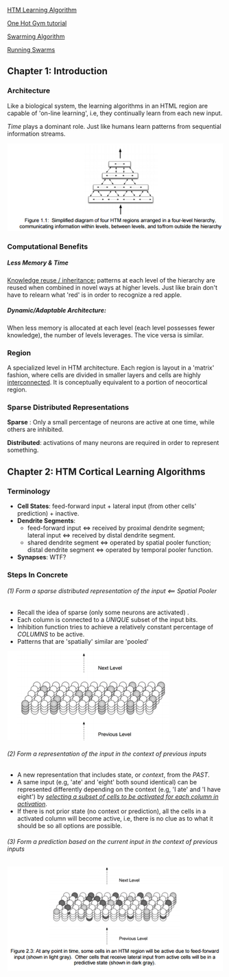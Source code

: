 [HTM Learning Algorithm](http://numenta.org/resources/HTM_CorticalLearningAlgorithms.pdf)

[One Hot Gym tutorial](https://github.com/numenta/nupic/tree/master/examples/opf/clients/hotgym/anomaly/one_gym)

[Swarming Algorithm](https://github.com/numenta/nupic/wiki/Swarming-Algorithm)

[Running Swarms](https://github.com/numenta/nupic/wiki/Running-Swarms)



## Chapter 1: Introduction

### Architecture

Like a biological system, the learning algorithms in an HTML region are capable of 'on-line learning', i.e, they continually learn from each new input. 

*Time* plays a dominant role. Just like humans learn patterns from sequential information streams. 

<img src="./Pics/HTM_Architecture.PNG">



### Computational Benefits

##### Less Memory & Time

<u>Knowledge reuse / inheritance:</u> patterns at each level of the hierarchy are reused when combined in novel ways at higher levels. Just like brain don't have to relearn what 'red' is in order to recognize a red apple. 

##### Dynamic/Adaptable Architecture:

When less memory is allocated at each level (each level possesses fewer knowledge), the number of levels leverages. The vice versa is similar. 

### Region

A specialized level in HTM architecture. Each region is layout in a 'matrix' fashion, where cells are divided in smaller layers and cells are highly <u>interconnected</u>. It is conceptually  equivalent to a portion of neocortical region. 

### Sparse Distributed Representations

**Sparse** : Only a small percentage of neurons are active at one time, while others are inhibited.

**Distributed**: activations of many neurons are required in order to represent something. 



## Chapter 2: HTM Cortical Learning Algorithms

### Terminology

* **Cell States**: feed-forward input + lateral input (from other cells' prediction) + inactive.
* **Dendrite Segments**: 
  * feed-forward input <=> received by proximal dendrite segment; lateral input <=> received by distal dendrite segment. 
  * shared dendrite segment <=> operated by spatial pooler function; distal dendrite segment <=> operated by temporal pooler function. 
* **Synapses**: WTF?




### Steps In Concrete

###### (1) Form a sparse distributed representation of the input <== Spatial Pooler

* Recall the idea of sparse (only some neurons are activated) . 
* Each column is connected to a *UNIQUE* subset of the input bits.
* Inhibition function tries to achieve a relatively constant percentage of *COLUMNS* to be active.
* Patterns that are 'spatially' similar are 'pooled'

<img src="./Pics/Region_Activation.PNG">

###### (2) Form a representation of the input in the context of previous inputs

* A new representation that includes state, or *context*, from the *PAST*. 
* A same input (e.g, 'ate' and 'eight' both sound identical) can be represented differently depending on the context (e.g, 'I ate' and 'I have eight') by *<u>selecting a subset of cells to be activated for each column in activation</u>*. 
* If there is not prior state (no context or prediction), all the cells in a activated column will become active, i.e, there is no clue as to what it should be so all options are possible.

###### (3) Form a prediction based on the current input in the context of previous inputs

<img src='./Pics/Predictive_State.PNG'>

